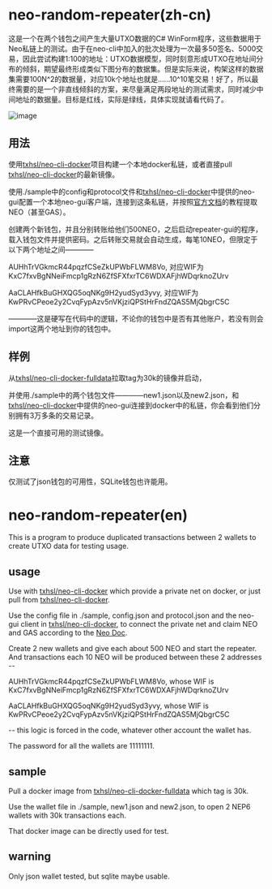 # neo-random-repeater(zh-cn)

这是一个在两个钱包之间产生大量UTXO数据的C# WinForm程序，这些数据用于Neo私链上的测试。由于在neo-cli中加入的批次处理为一次最多50签名、5000交易，因此尝试构建1:100的地址：UTXO数据模型，同时刻意形成UTXO在地址间分布的倾斜，期望最终形成类似下图分布的数据集。但是实际来说，构架这样的数据集需要100N^2的数据量，对应10k个地址也就是......10^10笔交易！好了，所以最终需要的是一个非直线倾斜的方案，来尽量满足两段地址的测试需求，同时减少中间地址的数据量。目标是红线，实际是绿线，具体实现就请看代码了。

![image](https://i.loli.net/2018/10/17/5bc6e6ecc146f.png)

## 用法

使用[txhsl/neo-cli-docker](https://github.com/txhsl/neo-cli-docker)项目构建一个本地docker私链，或者直接pull [txhsl/neo-cli-docker](https://hub.docker.com/r/txhsl/neo-cli-docker/)的最新镜像。

使用./sample中的config和protocol文件和[txhsl/neo-cli-docker](https://github.com/txhsl/neo-cli-docker)中提供的neo-gui配置一个本地neo-gui客户端，连接到这条私链，并按照[官方文档](http://docs.neo.org/zh-cn/network/private-chain/private-chain.html#%E6%8F%90%E5%8F%96-neoneogas)的教程提取NEO（甚至GAS）。

创建两个新钱包，并且分别转账给他们500NEO，之后启动repeater-gui的程序，载入钱包文件并提供密码。之后转账交易就会自动生成，每笔10NEO，但限定于以下两个地址之间————

AUHhTrVGkmcR44pqzfCSeZkUPWbFLWM8Vo, 对应WIF为KxC7fxvBgNNeiFmcp1gRzN6ZfSFXfxrTC6WDXAFjhWDqrknoZUrv

AaCLAHfkBuGHXQG5oqNKg9H2yudSyd3yvy, 对应WIF为KwPRvCPeoe2y2CvqFypAzv5nVKjziQPStHrFndZQAS5MjQbgrC5C

————这是硬写在代码中的逻辑，不论你的钱包中是否有其他账户，若没有则会import这两个地址到你的钱包中。

## 样例

从[txhsl/neo-cli-docker-fulldata](https://hub.docker.com/r/txhsl/neo-cli-docker-fulldata/)拉取tag为30k的镜像并启动，

并使用./sample中的两个钱包文件————new1.json以及new2.json，和[txhsl/neo-cli-docker](https://github.com/txhsl/neo-cli-docker)中提供的neo-gui连接到docker中的私链，你会看到他们分别拥有3万多条的交易记录。

这是一个直接可用的测试镜像。

## 注意

仅测试了json钱包的可用性，SQLite钱包也许能用。

# neo-random-repeater(en)

This is a program to produce duplicated transactions between 2 wallets to create UTXO data for testing usage.

## usage

Use with [txhsl/neo-cli-docker](https://github.com/txhsl/neo-cli-docker) which provide a private net on docker, or just pull from [txhsl/neo-cli-docker](https://hub.docker.com/r/txhsl/neo-cli-docker/).

Use the config file in ./sample, config.json and protocol.json and the neo-gui client in [txhsl/neo-cli-docker](https://github.com/txhsl/neo-cli-docker), to connect the private net and claim NEO and GAS according to the [Neo Doc](http://docs.neo.org/zh-cn/network/private-chain/private-chain.html#%E6%8F%90%E5%8F%96-neoneogas).

Create 2 new wallets and give each about 500 NEO and start the repeater. And transactions each 10 NEO will be produced between these 2 addresses --

AUHhTrVGkmcR44pqzfCSeZkUPWbFLWM8Vo, whose WIF is KxC7fxvBgNNeiFmcp1gRzN6ZfSFXfxrTC6WDXAFjhWDqrknoZUrv

AaCLAHfkBuGHXQG5oqNKg9H2yudSyd3yvy, whose WIF is KwPRvCPeoe2y2CvqFypAzv5nVKjziQPStHrFndZQAS5MjQbgrC5C

-- this logic is forced in the code, whatever other account the wallet has.

The password for all the wallets are 11111111.

## sample

Pull a docker image from [txhsl/neo-cli-docker-fulldata](https://hub.docker.com/r/txhsl/neo-cli-docker-fulldata/) which tag is 30k.

Use the wallet file in ./sample, new1.json and new2.json, to open 2 NEP6 wallets with 30k transactions each.

That docker image can be directly used for test.

## warning

Only json wallet tested, but sqlite maybe usable.
